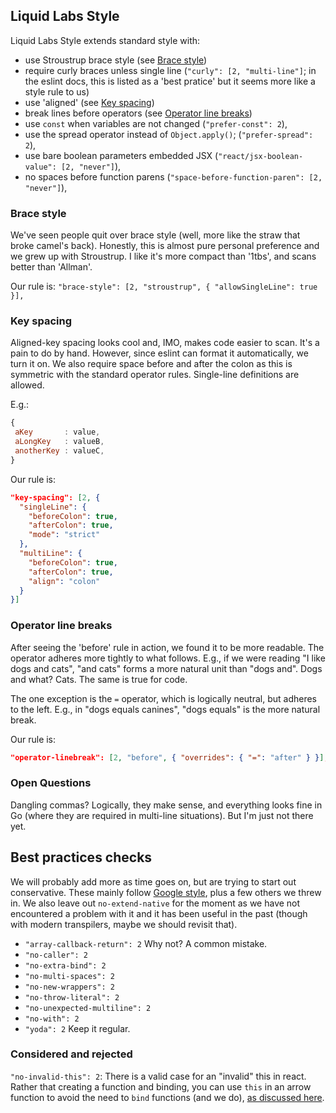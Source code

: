 ## Liquid Labs Style

Liquid Labs Style extends standard style with:
* use Stroustrup brace style (see [Brace style](#brace-style))
* require curly braces unless single line (`"curly": [2, "multi-line"]`; in the
  eslint docs, this is listed as a 'best pratice' but it seems more like a style
  rule to us)
* use 'aligned' (see [Key spacing](#key-spacing))
* break lines before operators (see [Operator line breaks](#operator-line-breaks))
* use `const` when variables are not changed (`"prefer-const": 2`),
* use the spread operator instead of `Object.apply()`; (`"prefer-spread": 2`),
* use bare boolean parameters embedded JSX (`"react/jsx-boolean-value": [2, "never"]`),
* no spaces before function parens (`"space-before-function-paren": [2, "never"]`),

### Brace style

We've seen people quit over brace style (well, more like the straw that broke
camel's back). Honestly, this is almost pure personal preference and we grew up
with Stroustrup. I like it's more compact than '1tbs', and scans better than
'Allman'.

Our rule is: `"brace-style": [2, "stroustrup", { "allowSingleLine": true }],`

### Key spacing

Aligned-key spacing looks cool and, IMO, makes code easier to scan. It's a pain
to do by hand. However, since eslint can format it automatically, we turn it on.
We also require space before and after the colon as this is symmetric with
the standard operator rules. Single-line definitions are allowed.

E.g.:
```javascript
{
 aKey       : value,
 aLongKey   : valueB,
 anotherKey : valueC,
}
```
 Our rule is:
 ```json
 "key-spacing": [2, {
   "singleLine": {
     "beforeColon": true,
     "afterColon": true,
     "mode": "strict"
   },
   "multiLine": {
     "beforeColon": true,
     "afterColon": true,
     "align": "colon"
   }
 }]
 ```

### Operator line breaks

After seeing the 'before' rule in action, we found it to be more readable. The
operator adheres more tightly to what follows. E.g., if we were reading "I like
dogs and cats", "and cats" forms a more natural unit than "dogs and". Dogs and
what? Cats. The same is true for code.

The one exception is the `=` operator, which is logically neutral, but adheres
to the left. E.g., in "dogs equals canines", "dogs equals" is the more natural
break.

Our rule is:
```json
"operator-linebreak": [2, "before", { "overrides": { "=": "after" } }],
```

### Open Questions

Dangling commas? Logically, they make sense, and everything looks fine in Go
(where they are required in multi-line situations). But I'm just not there yet.

## Best practices checks

We will probably add more as time goes on, but are trying to start out
conservative. These mainly follow [Google style](https://github.com/google/eslint-config-google/blob/master/index.js),
plus a few others we threw in. We also leave out `no-extend-native` for the
moment as we have not encountered a problem with it and it has been useful in
the past (though with modern transpilers, maybe we should revisit that).

* `"array-callback-return": 2` Why not? A common mistake.
* `"no-caller": 2`
* `"no-extra-bind": 2`
* `"no-multi-spaces": 2`
* `"no-new-wrappers": 2`
* `"no-throw-literal": 2`
* `"no-unexpected-multiline": 2`
* `"no-with": 2`
* `"yoda": 2` Keep it regular.

### Considered and rejected

`"no-invalid-this": 2`: There is a valid case for an "invalid" this in react.
Rather that creating a function and binding, you can use `this` in an arrow
function to avoid the need to `bind` functions (and we do), [as discussed here](https://medium.com/@jacobworrel/babels-transform-class-properties-plugin-how-it-works-and-what-it-means-for-your-react-apps-6983539ffc22).
